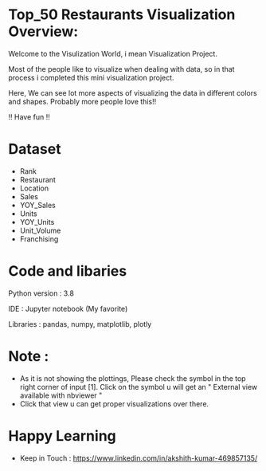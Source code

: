# Top_50 Restaurants Visualization Overview:

Welcome to the Visulization World, i mean Visualization Project.

Most of the people like to visualize when dealing with data, so in that process i completed this mini visualization project.

Here, We can see lot more aspects of visualizing the data in different colors and shapes. Probably more people love this!!

!! Have fun !!

# Dataset 

- Rank	
- Restaurant	
- Location	
- Sales	
- YOY_Sales	
- Units	
- YOY_Units	
- Unit_Volume	
- Franchising

# Code and libaries 

Python version : 3.8

IDE : Jupyter notebook (My favorite)

Libraries : pandas, numpy, matplotlib, plotly

# Note : 

- As it is not showing the plottings, Please check the symbol in the top right corner of input [1]. Click on the symbol u will get an " External view available with nbviewer " 
- Click that view u can get proper visualizations over there.

# Happy Learning

- Keep in Touch : https://www.linkedin.com/in/akshith-kumar-469857135/
